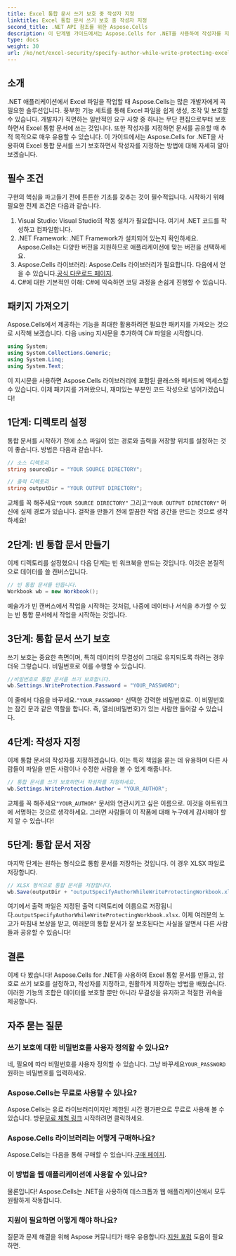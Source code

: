 ```yaml
---
title: Excel 통합 문서 쓰기 보호 중 작성자 지정
linktitle: Excel 통합 문서 쓰기 보호 중 작성자 지정
second_title: .NET API 참조를 위한 Aspose.Cells
description: 이 단계별 가이드에서는 Aspose.Cells for .NET을 사용하여 작성자를 지정하면서 Excel 통합 문서에 쓰기 보호를 설정하는 방법을 알아봅니다.
type: docs
weight: 30
url: /ko/net/excel-security/specify-author-while-write-protecting-excel-workbook/
---
```

## 소개

.NET 애플리케이션에서 Excel 파일을 작업할 때 Aspose.Cells는 많은 개발자에게 꼭 필요한 솔루션입니다. 풍부한 기능 세트를 통해 Excel 파일을 쉽게 생성, 조작 및 보호할 수 있습니다. 개발자가 직면하는 일반적인 요구 사항 중 하나는 무단 편집으로부터 보호하면서 Excel 통합 문서에 쓰는 것입니다. 또한 작성자를 지정하면 문서를 공유할 때 추적 목적으로 매우 유용할 수 있습니다. 이 가이드에서는 Aspose.Cells for .NET을 사용하여 Excel 통합 문서를 쓰기 보호하면서 작성자를 지정하는 방법에 대해 자세히 알아보겠습니다.

## 필수 조건

구현의 핵심을 파고들기 전에 튼튼한 기초를 갖추는 것이 필수적입니다. 시작하기 위해 필요한 전제 조건은 다음과 같습니다.

1. Visual Studio: Visual Studio의 작동 설치가 필요합니다. 여기서 .NET 코드를 작성하고 컴파일합니다.
2. .NET Framework: .NET Framework가 설치되어 있는지 확인하세요. Aspose.Cells는 다양한 버전을 지원하므로 애플리케이션에 맞는 버전을 선택하세요.
3.  Aspose.Cells 라이브러리: Aspose.Cells 라이브러리가 필요합니다. 다음에서 얻을 수 있습니다.[공식 다운로드 페이지](https://releases.aspose.com/cells/net/).
4. C#에 대한 기본적인 이해: C#에 익숙하면 코딩 과정을 손쉽게 진행할 수 있습니다.

## 패키지 가져오기

Aspose.Cells에서 제공하는 기능을 최대한 활용하려면 필요한 패키지를 가져오는 것으로 시작해 보겠습니다. 다음 using 지시문을 추가하여 C# 파일을 시작합니다.

```csharp
using System;
using System.Collections.Generic;
using System.Linq;
using System.Text;
```

이 지시문을 사용하면 Aspose.Cells 라이브러리에 포함된 클래스와 메서드에 액세스할 수 있습니다. 이제 패키지를 가져왔으니, 재미있는 부분인 코드 작성으로 넘어가겠습니다!

## 1단계: 디렉토리 설정

통합 문서를 시작하기 전에 소스 파일이 있는 경로와 출력을 저장할 위치를 설정하는 것이 좋습니다. 방법은 다음과 같습니다.

```csharp
// 소스 디렉토리
string sourceDir = "YOUR SOURCE DIRECTORY";

// 출력 디렉토리
string outputDir = "YOUR OUTPUT DIRECTORY";
```

 교체를 꼭 해주세요`"YOUR SOURCE DIRECTORY"` 그리고`"YOUR OUTPUT DIRECTORY"` 머신에 실제 경로가 있습니다. 걸작을 만들기 전에 깔끔한 작업 공간을 만드는 것으로 생각하세요!

## 2단계: 빈 통합 문서 만들기

이제 디렉토리를 설정했으니 다음 단계는 빈 워크북을 만드는 것입니다. 이것은 본질적으로 데이터를 쓸 캔버스입니다.

```csharp
// 빈 통합 문서를 만듭니다.
Workbook wb = new Workbook();
```

예술가가 빈 캔버스에서 작업을 시작하는 것처럼, 나중에 데이터나 서식을 추가할 수 있는 빈 통합 문서에서 작업을 시작하는 것입니다.

## 3단계: 통합 문서 쓰기 보호

쓰기 보호는 중요한 측면이며, 특히 데이터의 무결성이 그대로 유지되도록 하려는 경우 더욱 그렇습니다. 비밀번호로 이를 수행할 수 있습니다.

```csharp
//비밀번호로 통합 문서를 쓰기 보호합니다.
wb.Settings.WriteProtection.Password = "YOUR_PASSWORD";
```

 이 줄에서 다음을 바꾸세요.`"YOUR_PASSWORD"` 선택한 강력한 비밀번호로. 이 비밀번호는 잠긴 문과 같은 역할을 합니다. 즉, 열쇠(비밀번호)가 있는 사람만 들어갈 수 있습니다.

## 4단계: 작성자 지정

이제 통합 문서의 작성자를 지정하겠습니다. 이는 특히 책임을 묻는 데 유용하며 다른 사람들이 파일을 만든 사람이나 수정한 사람을 볼 수 있게 해줍니다.

```csharp
// 통합 문서를 쓰기 보호하면서 작성자를 지정하세요.
wb.Settings.WriteProtection.Author = "YOUR_AUTHOR";
```

 교체를 꼭 해주세요`"YOUR_AUTHOR"` 문서와 연관시키고 싶은 이름으로. 이것을 아트워크에 서명하는 것으로 생각하세요. 그러면 사람들이 이 작품에 대해 누구에게 감사해야 할지 알 수 있습니다!

## 5단계: 통합 문서 저장

마지막 단계는 원하는 형식으로 통합 문서를 저장하는 것입니다. 이 경우 XLSX 파일로 저장합니다. 

```csharp
// XLSX 형식으로 통합 문서를 저장합니다.
wb.Save(outputDir + "outputSpecifyAuthorWhileWriteProtectingWorkbook.xlsx");
```

 여기에서 출력 파일은 지정된 출력 디렉토리에 이름으로 저장됩니다.`outputSpecifyAuthorWhileWriteProtectingWorkbook.xlsx`. 이제 여러분의 노고가 마침내 보상을 받고, 여러분의 통합 문서가 잘 보호된다는 사실을 알면서 다른 사람들과 공유할 수 있습니다!

## 결론

이제 다 봤습니다! Aspose.Cells for .NET을 사용하여 Excel 통합 문서를 만들고, 암호로 쓰기 보호를 설정하고, 작성자를 지정하고, 원활하게 저장하는 방법을 배웠습니다. 이러한 기능의 조합은 데이터를 보호할 뿐만 아니라 무결성을 유지하고 적절한 귀속을 제공합니다.

## 자주 묻는 질문

### 쓰기 보호에 대한 비밀번호를 사용자 정의할 수 있나요?  
 네, 필요에 따라 비밀번호를 사용자 정의할 수 있습니다. 그냥 바꾸세요`YOUR_PASSWORD` 원하는 비밀번호를 입력하세요.

### Aspose.Cells는 무료로 사용할 수 있나요?  
 Aspose.Cells는 유료 라이브러리이지만 제한된 시간 평가판으로 무료로 사용해 볼 수 있습니다. 방문[무료 체험 링크](https://releases.aspose.com/) 시작하려면 클릭하세요.

### Aspose.Cells 라이브러리는 어떻게 구매하나요?  
 Aspose.Cells는 다음을 통해 구매할 수 있습니다.[구매 페이지](https://purchase.aspose.com/buy).

### 이 방법을 웹 애플리케이션에 사용할 수 있나요?  
물론입니다! Aspose.Cells는 .NET을 사용하여 데스크톱과 웹 애플리케이션에서 모두 원활하게 작동합니다.

### 지원이 필요하면 어떻게 해야 하나요?  
 질문과 문제 해결을 위해 Aspose 커뮤니티가 매우 유용합니다.[지원 포럼](https://forum.aspose.com/c/cells/9) 도움이 필요하면.